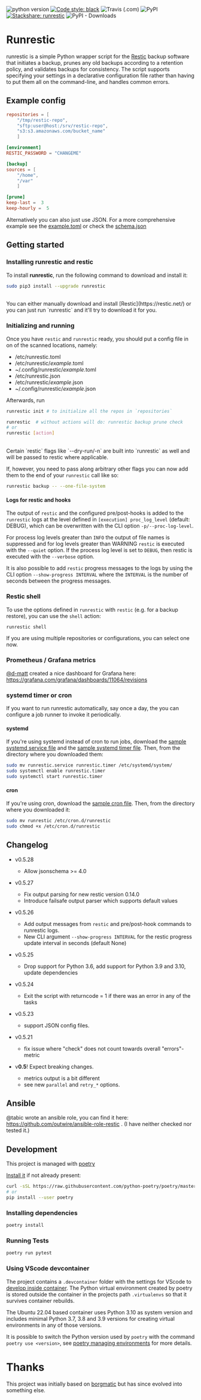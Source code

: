 ![python version](https://img.shields.io/badge/python-3.7+-blue.svg)
[![Code style: black](https://img.shields.io/badge/code%20style-black-000000.svg)](https://github.com/psf/black)
![Travis (.com)](https://api.travis-ci.com/sinnwerkstatt/runrestic.svg?branch=main)
![PyPI](https://img.shields.io/pypi/v/runrestic)
[![Stackshare: runrestic](https://img.shields.io/badge/stackshare-runrestic-068DFE.svg)](https://stackshare.io/runrestic)
![PyPI - Downloads](https://img.shields.io/pypi/dm/runrestic)

# Runrestic

runrestic is a simple Python wrapper script for the
[Restic](https://restic.net/) backup software that initiates a backup,
prunes any old backups according to a retention policy, and validates backups
for consistency. The script supports specifying your settings in a declarative
configuration file rather than having to put them all on the command-line, and
handles common errors.

## Example config

```toml
repositories = [
    "/tmp/restic-repo",
    "sftp:user@host:/srv/restic-repo",
    "s3:s3.amazonaws.com/bucket_name"
    ]

[environment]
RESTIC_PASSWORD = "CHANGEME"

[backup]
sources = [
    "/home",
    "/var"
    ]

[prune]
keep-last =  3
keep-hourly =  5
```

Alternatively you can also just use JSON. For a more comprehensive example see the [example.toml](https://github.com/sinnwerkstatt/runrestic/blob/main/sample/example.toml)
or check the [schema.json](https://github.com/sinnwerkstatt/runrestic/blob/main/runrestic/runrestic/schema.json)

## Getting started

### Installing runrestic and restic

To install **runrestic**, run the following command to download and install it:

```bash
sudo pip3 install --upgrade runrestic
```

<br>
You can either manually download and install [Restic](https://restic.net/) or you can just run `runrestic` and it'll try to download it for you.

### Initializing and running

Once you have `restic` and `runrestic` ready, you should put a config file in on of the scanned locations, namely:

- /etc/runrestic.toml
- /etc/runrestic/_example_.toml
- ~/.config/runrestic/_example_.toml
- /etc/runrestic.json
- /etc/runrestic/_example_.json
- ~/.config/runrestic/_example_.json

Afterwards, run

```bash
runrestic init # to initialize all the repos in `repositories`

runrestic  # without actions will do: runrestic backup prune check
# or
runrestic [action]
```

<br>
Certain `restic` flags like `--dry-run/-n` are built into `runrestic` as well and will be passed to restic where applicable.

If, however, you need to pass along arbitrary other flags you can now add them to the end of your `runrestic` call like so:

```bash
runrestic backup -- --one-file-system
```

#### Logs for restic and hooks

The output of `restic` and the configured pre/post-hooks is added to the `runrestic` logs at the level defined in
`[execution] proc_log_level` (default: DEBUG), which can be overwritten with the CLI option `-p/--proc-log-level`.

For process log levels greater than `INFO` the output of file names is suppressed and for log levels greater than WARNING
`restic` is executed with the `--quiet` option. If the process log level is set to `DEBUG`, then restic is executed
with the `--verbose` option.

It is also possible to add `restic` progress messages to the logs by using the CLI option `--show-progress INTERVAL`
where the `INTERVAL` is the number of seconds between the progress messages.

### Restic shell

To use the options defined in `runrestic` with `restic` (e.g. for a backup restore), you can use the `shell` action:

```bash
runrestic shell
```

If you are using multiple repositories or configurations, you can select one now.

### Prometheus / Grafana metrics

[@d-matt](https://github.com/d-matt) created a nice dashboard for Grafana here: https://grafana.com/grafana/dashboards/11064/revisions

### systemd timer or cron

If you want to run runrestic automatically, say once a day, the you can
configure a job runner to invoke it periodically.

#### systemd

If you're using systemd instead of cron to run jobs, download the [sample systemd service file](https://raw.githubusercontent.com/sinnwerkstatt/runrestic/main/sample/systemd/runrestic.service)
and the [sample systemd timer file](https://raw.githubusercontent.com/sinnwerkstatt/runrestic/main/sample/systemd/runrestic.timer).
Then, from the directory where you downloaded them:

```bash
sudo mv runrestic.service runrestic.timer /etc/systemd/system/
sudo systemctl enable runrestic.timer
sudo systemctl start runrestic.timer
```

#### cron

If you're using cron, download the [sample cron file](https://raw.githubusercontent.com/sinnwerkstatt/runrestic/main/sample/cron/runrestic).
Then, from the directory where you downloaded it:

```bash
sudo mv runrestic /etc/cron.d/runrestic
sudo chmod +x /etc/cron.d/runrestic
```

## Changelog

- v0.5.28
  - Allow jsonschema >= 4.0
- v0.5.27
  - Fix output parsing for new restic version 0.14.0
  - Introduce failsafe output parser which supports default values
- v0.5.26
  - Add output messages from `restic` and pre/post-hook commands to runrestic logs.
  - New CLI argument `--show-progress INTERVAL` for the restic progress update interval in seconds (default None)
- v0.5.25
  - Drop support for Python 3.6, add support for Python 3.9 and 3.10, update dependencies
- v0.5.24
  - Exit the script with returncode = 1 if there was an error in any of the tasks
- v0.5.23
  - support JSON config files.
- v0.5.21

  - fix issue where "check" does not count towards overall "errors"-metric

- v**0.5**! Expect breaking changes.
  - metrics output is a bit different
  - see new `parallel` and `retry_*` options.

## Ansible

@tabic wrote an ansible role, you can find it here: https://github.com/outwire/ansible-role-restic . (I have neither checked nor tested it.)

## Development

This project is managed with [poetry](https://python-poetry.org/)

[Install it](https://github.com/python-poetry/poetry#installation) if not already present:

```bash
curl -sSL https://raw.githubusercontent.com/python-poetry/poetry/master/get-poetry.py | python
# or
pip install --user poetry
```

### Installing dependencies

```bash
poetry install
```

### Running Tests

```bash
poetry run pytest
```

### Using VScode devcontainer

The project contains a `.devcontainer` folder with the settings for VScode to [develop inside container](https://code.visualstudio.com/docs/remote/containers). The Python virtual environment
created by poetry is stored outside the container in the projects path `.virtualenvs` so that it survives container rebuilds.

The Ubuntu 22.04 based container uses Python 3.10 as system version and includes minimal Python 3.7, 3.8 and 3.9 versions
for creating virtual environments in any of those versions.

It is possible to switch the Python version used by `poetry` with the command `poetry use <version>`,
see [poetry managing environments](https://python-poetry.org/docs/managing-environments/) for more details.

# Thanks

This project was initially based on [borgmatic](https://github.com/witten/borgmatic/) but has since evolved into something else.
